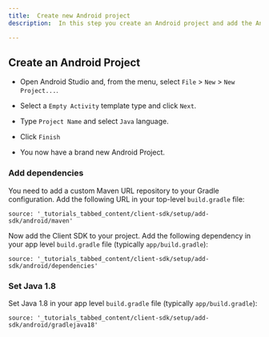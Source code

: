 ```yaml
---
title:  Create new Android project
description:  In this step you create an Android project and add the Android Client SDK library.

---
```


Create an Android Project
-------------------------

* Open Android Studio and, from the menu, select `File` > `New` > `New Project...`.

* Select a `Empty Activity` template type and click `Next`.

* Type `Project Name` and select `Java` language.

* Click `Finish`

* You now have a brand new Android Project.

### Add dependencies

You need to add a custom Maven URL repository to your Gradle configuration. Add the following URL in your top-level `build.gradle` file:

```tabbed_content
source: '_tutorials_tabbed_content/client-sdk/setup/add-sdk/android/maven'
```

Now add the Client SDK to your project. Add the following dependency in your app level `build.gradle` file (typically `app/build.gradle`):

```tabbed_content
source: '_tutorials_tabbed_content/client-sdk/setup/add-sdk/android/dependencies'
```

### Set Java 1\.8

Set Java 1\.8 in your app level `build.gradle` file (typically `app/build.gradle`):

```tabbed_content
source: '_tutorials_tabbed_content/client-sdk/setup/add-sdk/android/gradlejava18'
```


